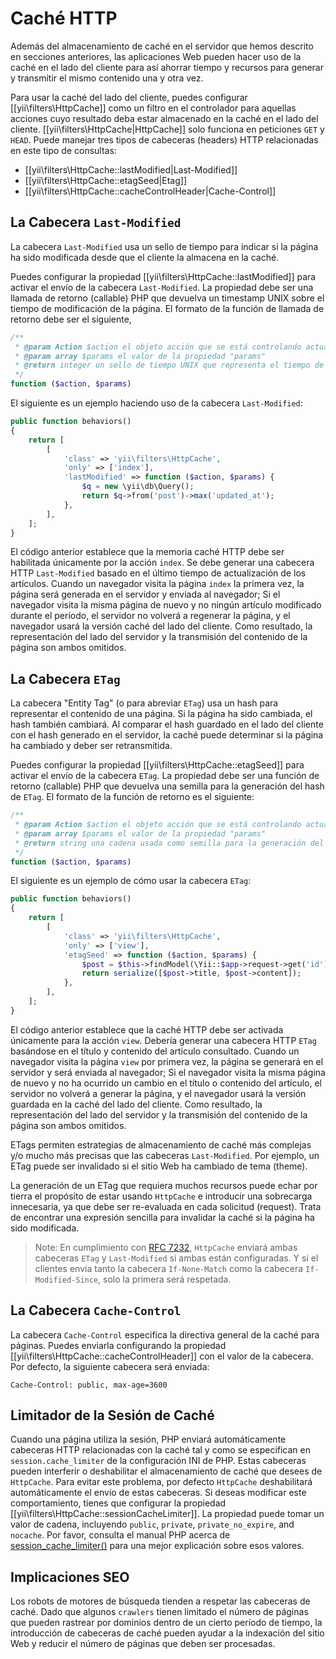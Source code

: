Caché HTTP
==========

Además del almacenamiento de caché en el servidor que hemos descrito en secciones anteriores, las aplicaciones Web
pueden hacer uso de la caché en el lado del cliente para así ahorrar tiempo y recursos para generar y transmitir el
mismo contenido una y otra vez.

Para usar la caché del lado del cliente, puedes configurar [[yii\filters\HttpCache]] como un filtro en el controlador
para aquellas acciones cuyo resultado deba estar almacenado en la caché en el lado del cliente. [[yii\filters\HttpCache|HttpCache]]
solo funciona en peticiones `GET` y `HEAD`. Puede manejar tres tipos de cabeceras (headers) HTTP relacionadas en este tipo de
consultas:

* [[yii\filters\HttpCache::lastModified|Last-Modified]]
* [[yii\filters\HttpCache::etagSeed|Etag]]
* [[yii\filters\HttpCache::cacheControlHeader|Cache-Control]]


## La Cabecera `Last-Modified` <span id="last-modified"></span>

La cabecera `Last-Modified` usa un sello de tiempo para indicar si la página ha sido modificada desde que el cliente la
almacena en la caché.

Puedes configurar la propiedad [[yii\filters\HttpCache::lastModified]] para activar el envío de la cabecera `Last-Modified`.
La propiedad debe ser una llamada de retorno (callable) PHP que devuelva un timestamp UNIX sobre el tiempo de modificación de
la página. El formato de la función de llamada de retorno debe ser el siguiente,

```php
/**
 * @param Action $action el objeto acción que se está controlando actualmente
 * @param array $params el valor de la propiedad "params"
 * @return integer un sello de tiempo UNIX que representa el tiempo de modificación de la página
 */
function ($action, $params)
```

El siguiente es un ejemplo haciendo uso de la cabecera `Last-Modified`:

```php
public function behaviors()
{
    return [
        [
            'class' => 'yii\filters\HttpCache',
            'only' => ['index'],
            'lastModified' => function ($action, $params) {
                $q = new \yii\db\Query();
                return $q->from('post')->max('updated_at');
            },
        ],
    ];
}
```

El código anterior establece que la memoria caché HTTP debe ser habilitada únicamente por la acción `index`. Se debe
generar una cabecera HTTP `Last-Modified` basado en el último tiempo de actualización de los artículos. Cuando un
navegador visita la página `index` la primera vez, la página será generada en el servidor y enviada al navegador; Si el
navegador visita la misma página de nuevo y no ningún artículo modificado durante el período, el servidor no volverá a
regenerar la página, y el navegador usará la versión caché del lado del cliente. Como resultado, la representación del
lado del servidor y la transmisión del contenido de la página son ambos omitidos.


## La Cabecera `ETag` <span id="etag"></span>

La cabecera "Entity Tag" (o para abreviar `ETag`) usa un hash para representar el contenido de una página. Si la página
ha sido cambiada, el hash también cambiará. Al comparar el hash guardado en el lado del cliente con el hash generado en
el servidor, la caché puede determinar si la página ha cambiado y deber ser retransmitida.

Puedes configurar la propiedad [[yii\filters\HttpCache::etagSeed]] para activar el envío de la cabecera `ETag`.
La propiedad debe ser una función de retorno (callable) PHP que devuelva una semilla para la generación del hash de `ETag`.
El formato de la función de retorno es el siguiente:

```php
/**
 * @param Action $action el objeto acción que se está controlando actualmente
 * @param array $params el valor de la propiedad "params"
 * @return string una cadena usada como semilla para la generación del hash de ETag
 */
function ($action, $params)
```

El siguiente es un ejemplo de cómo usar la cabecera `ETag`:

```php
public function behaviors()
{
    return [
        [
            'class' => 'yii\filters\HttpCache',
            'only' => ['view'],
            'etagSeed' => function ($action, $params) {
                $post = $this->findModel(\Yii::$app->request->get('id'));
                return serialize([$post->title, $post->content]);
            },
        ],
    ];
}
```

El código anterior establece que la caché HTTP debe ser activada únicamente para la acción `view`. Debería generar una
cabecera HTTP `ETag` basándose en el título y contenido del artículo consultado. Cuando un navegador visita la página
`view` por primera vez, la página se generará en el servidor y será enviada al navegador; Si el navegador visita la
misma página de nuevo y no ha ocurrido un cambio en el título o contenido del artículo, el servidor no volverá a generar
la página, y el navegador usará la versión guardada en la caché del lado del cliente. Como resultado, la representación del
lado del servidor y la transmisión del contenido de la página son ambos omitidos.

ETags permiten estrategias de almacenamiento de caché más complejas y/o mucho más precisas que las cabeceras `Last-Modified`.
Por ejemplo, un ETag puede ser invalidado si el sitio Web ha cambiado de tema (theme).

La generación de un ETag que requiera muchos recursos puede echar por tierra el propósito de estar usando `HttpCache` e
introducir una sobrecarga innecesaria, ya que debe ser re-evaluada en cada solicitud (request). Trata de encontrar una
expresión sencilla para invalidar la caché si la página ha sido modificada.

> Note: En cumplimiento con [RFC 7232](http://tools.ietf.org/html/rfc7232#section-2.4),
  `HttpCache` enviará ambas cabeceras `ETag` y `Last-Modified` si ambas están configuradas. Y si el clientes envía tanto la cabecera `If-None-Match` como la cabecera `If-Modified-Since`, solo la primera será respetada.

## La Cabecera `Cache-Control` <span id="cache-control"></span>

La cabecera `Cache-Control` especifica la directiva general de la caché para páginas. Puedes enviarla configurando la
propiedad [[yii\filters\HttpCache::cacheControlHeader]] con el valor de la cabecera. Por defecto, la siguiente cabecera
será enviada:

```
Cache-Control: public, max-age=3600
```

## Limitador de la Sesión de Caché <span id="session-cache-limiter"></span>

Cuando una página utiliza la sesión, PHP enviará automáticamente cabeceras HTTP relacionadas con la caché tal y como se
especifican en `session.cache_limiter` de la configuración INI de PHP. Estas cabeceras pueden interferir o deshabilitar
el almacenamiento de caché que desees de `HttpCache`. Para evitar este problema, por defecto `HttpCache` deshabilitará
automáticamente el envío de estas cabeceras. Si deseas modificar este comportamiento, tienes que configurar la propiedad
[[yii\filters\HttpCache::sessionCacheLimiter]]. La propiedad puede tomar un valor de cadena, incluyendo `public`, `private`,
`private_no_expire`, and `nocache`. Por favor, consulta el manual PHP acerca de [session_cache_limiter()](http://www.php.net/manual/es/function.session-cache-limiter.php)
para una mejor explicación sobre esos valores.


## Implicaciones SEO <span id="seo-implications"></span>

Los robots de motores de búsqueda tienden a respetar las cabeceras de caché. Dado que algunos `crawlers` tienen limitado
el número de páginas que pueden rastrear por dominios dentro de un cierto período de tiempo, la introducción de cabeceras
de caché pueden ayudar a la indexación del sitio Web y reducir el número de páginas que deben ser procesadas.

